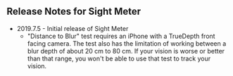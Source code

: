 ## Release Notes for Sight Meter

* 2019.7.5 - Initial release of Sight Meter
  - "Distance to Blur" test requires an iPhone with a TrueDepth front facing camera. The test also has the limitation of working between a blur depth of about 20 cm to 80 cm. If your vision is worse or better than that range, you won't be able to use that test to track your vision. 
